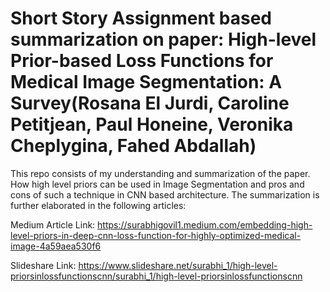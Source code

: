 # Short Story Assignment based summarization on paper: High-level Prior-based Loss Functions for Medical Image Segmentation: A Survey(Rosana El Jurdi, Caroline Petitjean, Paul Honeine, Veronika Cheplygina, Fahed Abdallah)

This repo consists of my understanding and summarization of the paper. How high level priors can be used in Image Segmentation and pros and cons of such a technique in CNN based architecture. The summarization is further elaborated in the following articles: 

Medium Article Link: https://surabhigovil1.medium.com/embedding-high-level-priors-in-deep-cnn-loss-function-for-highly-optimized-medical-image-4a59aea530f6

Slideshare Link: https://www.slideshare.net/surabhi_1/high-level-priorsinlossfunctionscnn/surabhi_1/high-level-priorsinlossfunctionscnn
